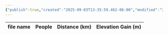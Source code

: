 ```yaml
---
{"publish":true,"created":"2025-09-03T13:35:59.462-06:00","modified":"2025-09-03T14:47:23.786-06:00","published":"2025-09-03T14:47:23.786-06:00","tags":["route"],"cssclasses":"","elevation":null,"region":null,"location":"50.9318879, -115.7255208","DWYT":"Don’t do","Kane":null,"completed":false}
---
```



| file name | People | Distance (km) | Elevation Gain (m) |
| --------- | ------ | ------------- | ------------------ |